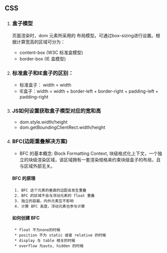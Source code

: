 ## CSS
1. ### 盒子模型
    页面渲染时，dom 元素所采用的 布局模型。可通过box-sizing进行设置。根据计算宽高的区域可分为：
    * content-box (W3C 标准盒模型)
    * border-box (IE 盒模型)

2. ### 标准盒子和IE盒子的区别：
    * 标准盒子： width = width 
    * IE盒子：width = width + border-left + border-right + padding-left + padding-right

3. ### JS如何设置获取盒子模型对应的宽和高
    * dom.style.width/height
    * dom.getBoundingClientRect.width/height

4. ### BFC(边距重叠解决方案)
    * BFC 的基本概念: Block Formatting Context, 块级格式化上下文，一个独立的块级渲染区域，该区域拥有一套渲染规格来约束块级盒子的布局，且与区域外部无关。
    #### BFC 的原理
        1. BFC 这个元素的垂直的边距会发生重叠
        2. BFC 的区域不会与浮动元素的 float 重叠
        3. 独立的容器，内外元素互不影响
        4. 计算 BFC 高度，浮动元素也参与计算
    #### 如何创建 BFC
        * float 不为none的时候
        * position 不为 static 或者 relative 的时候
        * display 与 table 相关的时候
        * overflow 为auto, hidden 的时候

